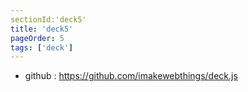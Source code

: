 ```yaml
---
sectionId:'deck5'
title: 'deck5'
pageOrder: 5
tags: ['deck']
---
```

 * github : https://github.com/imakewebthings/deck.js